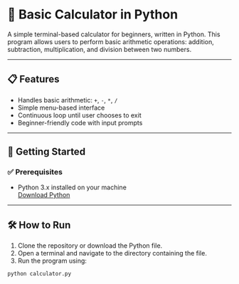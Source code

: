 # 🧮 Basic Calculator in Python

A simple terminal-based calculator for beginners, written in Python. This program allows users to perform basic arithmetic operations: addition, subtraction, multiplication, and division between two numbers.

---

## 📋 Features

- Handles basic arithmetic: `+`, `-`, `*`, `/`
- Simple menu-based interface
- Continuous loop until user chooses to exit
- Beginner-friendly code with input prompts

---

## 🚀 Getting Started

### ✅ Prerequisites

- Python 3.x installed on your machine  
  [Download Python](https://www.python.org/downloads/)

---

## 🛠️ How to Run

1. Clone the repository or download the Python file.
2. Open a terminal and navigate to the directory containing the file.
3. Run the program using:

```bash
python calculator.py
